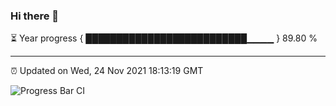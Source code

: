 ### Hi there 👋

⏳ Year progress { ██████████████████████████▁▁▁▁ } 89.80 %

---

⏰ Updated on Wed, 24 Nov 2021 18:13:19 GMT

![Progress Bar CI](https://github.com/liununu/liununu/workflows/Progress%20Bar%20CI/badge.svg)
